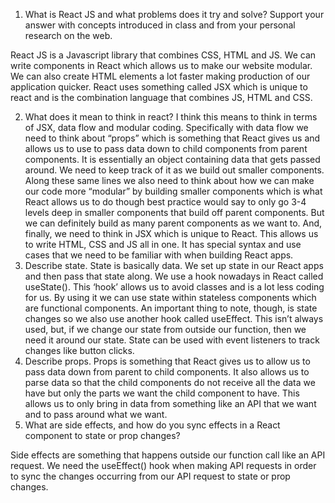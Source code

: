 1. What is React JS and what problems does it try and solve? Support your answer with concepts introduced in class and from your personal research on the web.

React JS is a Javascript library that combines CSS, HTML and JS. We can write components in React which allows us to make our website modular. We can also create HTML elements a lot faster making production of our application quicker. React uses something called JSX which is unique to react and is the combination language that combines JS, HTML and CSS. 

 2.	What does it mean to think in react?
I think this means to think in terms of JSX, data flow and modular coding. Specifically with data flow we need to think about “props” which is something that React gives us and allows us to use to pass data down to child components from parent components. It is essentially an object containing data that gets passed around. We need to keep track of it as we build out smaller components. Along these same lines we also need to think about how we can make our code more “modular” by building smaller components which is what React allows us to do though best practice would say to only go 3-4 levels deep in smaller components that build off parent components. But we can definitely build as many parent components as we want to. And, finally, we need to think in JSX which is unique to React. This allows us to write HTML, CSS and JS all in one. It has special syntax and use cases that we need to be familiar with when building React apps.
3.	Describe state.
State is basically data. We set up state in our React apps and then pass that state along. We use a hook nowadays in React called useState(). This ‘hook’ allows us to avoid classes and is a lot less coding for us. By using it we can use state within stateless components which are functional components. An important thing to note, though, is state changes so we also use another hook called useEffect. This isn’t always used, but, if we change our state from outside our function, then we need it around our state. State can be used with event listeners to track changes like button clicks. 
4.	Describe props.
Props is something that React gives us to allow us to pass data down from parent to child components. It also allows us to parse data so that the child components do not receive all the data we have but only the parts we want the child component to have. This allows us to only bring in data from something like an API that we want and to pass around what we want. 
5.	What are side effects, and how do you sync effects in a React component to state or prop changes?

Side effects are something that happens outside our function call like an API request. We need the useEffect() hook when making API requests in order to sync the changes occurring from our API request to state or prop changes.

